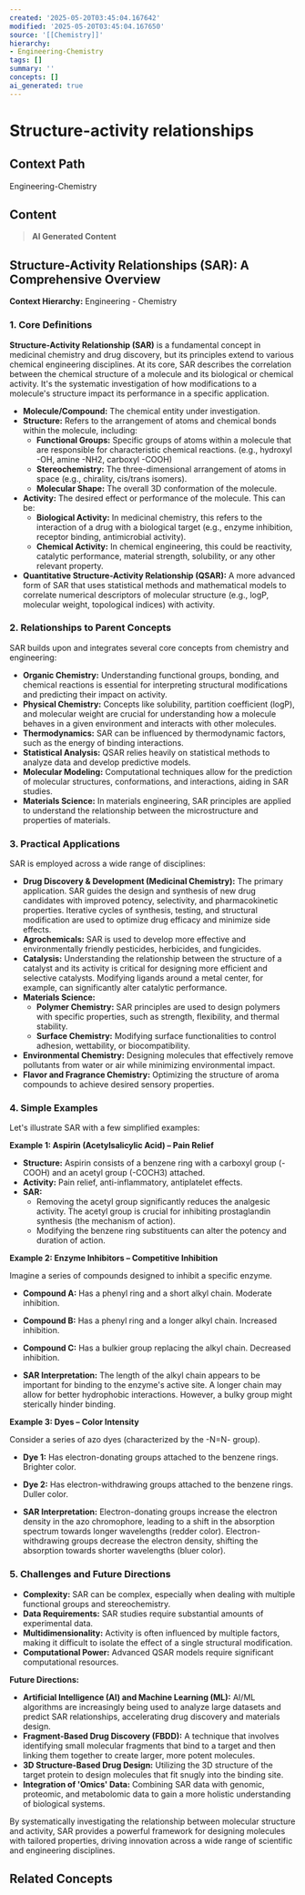 ```yaml
---
created: '2025-05-20T03:45:04.167642'
modified: '2025-05-20T03:45:04.167650'
source: '[[Chemistry]]'
hierarchy:
- Engineering-Chemistry
tags: []
summary: ''
concepts: []
ai_generated: true
---
```


# Structure-activity relationships

## Context Path
Engineering-Chemistry

## Content
> **AI Generated Content**
## Structure-Activity Relationships (SAR): A Comprehensive Overview

**Context Hierarchy:** Engineering - Chemistry

### 1. Core Definitions

**Structure-Activity Relationship (SAR)** is a fundamental concept in medicinal chemistry and drug discovery, but its principles extend to various chemical engineering disciplines. At its core, SAR describes the correlation between the chemical structure of a molecule and its biological or chemical activity.  It's the systematic investigation of how modifications to a molecule's structure impact its performance in a specific application.

* **Molecule/Compound:** The chemical entity under investigation.
* **Structure:** Refers to the arrangement of atoms and chemical bonds within the molecule, including:
    * **Functional Groups:** Specific groups of atoms within a molecule that are responsible for characteristic chemical reactions. (e.g., hydroxyl -OH, amine -NH2, carboxyl -COOH)
    * **Stereochemistry:** The three-dimensional arrangement of atoms in space (e.g., chirality, cis/trans isomers).
    * **Molecular Shape:** The overall 3D conformation of the molecule.
* **Activity:** The desired effect or performance of the molecule. This can be:
    * **Biological Activity:**  In medicinal chemistry, this refers to the interaction of a drug with a biological target (e.g., enzyme inhibition, receptor binding, antimicrobial activity).
    * **Chemical Activity:**  In chemical engineering, this could be reactivity, catalytic performance, material strength, solubility, or any other relevant property.
* **Quantitative Structure-Activity Relationship (QSAR):** A more advanced form of SAR that uses statistical methods and mathematical models to correlate numerical descriptors of molecular structure (e.g., logP, molecular weight, topological indices) with activity.

### 2. Relationships to Parent Concepts

SAR builds upon and integrates several core concepts from chemistry and engineering:

* **Organic Chemistry:**  Understanding functional groups, bonding, and chemical reactions is essential for interpreting structural modifications and predicting their impact on activity.
* **Physical Chemistry:** Concepts like solubility, partition coefficient (logP), and molecular weight are crucial for understanding how a molecule behaves in a given environment and interacts with other molecules.
* **Thermodynamics:**  SAR can be influenced by thermodynamic factors, such as the energy of binding interactions.
* **Statistical Analysis:** QSAR relies heavily on statistical methods to analyze data and develop predictive models.
* **Molecular Modeling:** Computational techniques allow for the prediction of molecular structures, conformations, and interactions, aiding in SAR studies.
* **Materials Science:** In materials engineering, SAR principles are applied to understand the relationship between the microstructure and properties of materials.

### 3. Practical Applications

SAR is employed across a wide range of disciplines:

* **Drug Discovery & Development (Medicinal Chemistry):** The primary application. SAR guides the design and synthesis of new drug candidates with improved potency, selectivity, and pharmacokinetic properties.  Iterative cycles of synthesis, testing, and structural modification are used to optimize drug efficacy and minimize side effects.
* **Agrochemicals:**  SAR is used to develop more effective and environmentally friendly pesticides, herbicides, and fungicides.
* **Catalysis:**  Understanding the relationship between the structure of a catalyst and its activity is critical for designing more efficient and selective catalysts.  Modifying ligands around a metal center, for example, can significantly alter catalytic performance.
* **Materials Science:**
    * **Polymer Chemistry:**  SAR principles are used to design polymers with specific properties, such as strength, flexibility, and thermal stability.
    * **Surface Chemistry:** Modifying surface functionalities to control adhesion, wettability, or biocompatibility.
* **Environmental Chemistry:** Designing molecules that effectively remove pollutants from water or air while minimizing environmental impact.
* **Flavor and Fragrance Chemistry:** Optimizing the structure of aroma compounds to achieve desired sensory properties.



### 4. Simple Examples

Let's illustrate SAR with a few simplified examples:

**Example 1: Aspirin (Acetylsalicylic Acid) – Pain Relief**

* **Structure:** Aspirin consists of a benzene ring with a carboxyl group (-COOH) and an acetyl group (-COCH3) attached.
* **Activity:** Pain relief, anti-inflammatory, antiplatelet effects.
* **SAR:**
    * Removing the acetyl group significantly reduces the analgesic activity.  The acetyl group is crucial for inhibiting prostaglandin synthesis (the mechanism of action).
    * Modifying the benzene ring substituents can alter the potency and duration of action.

**Example 2:  Enzyme Inhibitors – Competitive Inhibition**

Imagine a series of compounds designed to inhibit a specific enzyme.

* **Compound A:**  Has a phenyl ring and a short alkyl chain.  Moderate inhibition.
* **Compound B:**  Has a phenyl ring and a longer alkyl chain.  Increased inhibition.
* **Compound C:**  Has a bulkier group replacing the alkyl chain.  Decreased inhibition.

* **SAR Interpretation:** The length of the alkyl chain appears to be important for binding to the enzyme's active site.  A longer chain may allow for better hydrophobic interactions. However, a bulky group might sterically hinder binding.

**Example 3:  Dyes – Color Intensity**

Consider a series of azo dyes (characterized by the -N=N- group).

* **Dye 1:**  Has electron-donating groups attached to the benzene rings.  Brighter color.
* **Dye 2:**  Has electron-withdrawing groups attached to the benzene rings.  Duller color.

* **SAR Interpretation:** Electron-donating groups increase the electron density in the azo chromophore, leading to a shift in the absorption spectrum towards longer wavelengths (redder color). Electron-withdrawing groups decrease the electron density, shifting the absorption towards shorter wavelengths (bluer color).



### 5. Challenges and Future Directions

* **Complexity:**  SAR can be complex, especially when dealing with multiple functional groups and stereochemistry.
* **Data Requirements:**  SAR studies require substantial amounts of experimental data.
* **Multidimensionality:**  Activity is often influenced by multiple factors, making it difficult to isolate the effect of a single structural modification.
* **Computational Power:**  Advanced QSAR models require significant computational resources.

**Future Directions:**

* **Artificial Intelligence (AI) and Machine Learning (ML):**  AI/ML algorithms are increasingly being used to analyze large datasets and predict SAR relationships, accelerating drug discovery and materials design.
* **Fragment-Based Drug Discovery (FBDD):** A technique that involves identifying small molecular fragments that bind to a target and then linking them together to create larger, more potent molecules.
* **3D Structure-Based Drug Design:** Utilizing the 3D structure of the target protein to design molecules that fit snugly into the binding site.
* **Integration of 'Omics' Data:** Combining SAR data with genomic, proteomic, and metabolomic data to gain a more holistic understanding of biological systems.



By systematically investigating the relationship between molecular structure and activity, SAR provides a powerful framework for designing molecules with tailored properties, driving innovation across a wide range of scientific and engineering disciplines.

## Related Concepts
